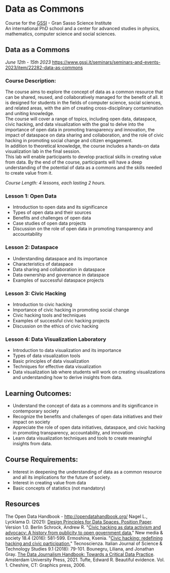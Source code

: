 # Data as Commons
Course for the [GSSI](https://www.gssi.it/) - Gran Sasso Science Institute<br/>
An international PhD school and a center for advanced studies in physics, mathematics, computer science and social sciences.


## Data as a Commons
*June 12th - 15th 2023*
https://www.gssi.it/seminars/seminars-and-events-2023/item/22282-data-as-commons

### Course Description:
The course aims to explore the concept of data as a common resource that can be shared, reused, and collaboratively managed for the benefit of all. It is designed for students in the fields of computer science, social sciences, and related areas, with the aim of creating cross-disciplinary contamination and uniting knowledge.<br/>
The course will cover a range of topics, including open data, dataspace, civic hacking, and data visualization with the goal to delve into the importance of open data in promoting transparency and innovation, the impact of dataspace on data sharing and collaboration, and the role of civic hacking in promoting social change and citizen engagement.<br/>
In addition to theoretical knowledge, the course includes a hands-on data visualization lab in the final session.<br/>
This lab will enable participants to develop practical skills in creating value from data. By the end of the course, participants will have a deep understanding of the potential of data as a commons and the skills needed to create value from it.<br/>

*Course Length: 4 lessons, each lasting 2 hours.*

### Lesson 1: Open Data
- Introduction to open data and its significance
- Types of open data and their sources
- Benefits and challenges of open data
- Case studies of open data projects
- Discussion on the role of open data in promoting transparency and accountability

### Lesson 2: Dataspace
- Understanding dataspace and its importance
- Characteristics of dataspace
- Data sharing and collaboration in dataspace
- Data ownership and governance in dataspace
- Examples of successful dataspace projects

### Lesson 3: Civic Hacking
- Introduction to civic hacking
- Importance of civic hacking in promoting social change
- Civic hacking tools and techniques
- Examples of successful civic hacking projects
- Discussion on the ethics of civic hacking

### Lesson 4: Data Visualization Laboratory
- Introduction to data visualization and its importance
- Types of data visualization tools
- Basic principles of data visualization
- Techniques for effective data visualization
- Data visualization lab where students will work on creating visualizations and understanding how to derive insights from data.

## Learning Outcomes:
- Understand the concept of data as a commons and its significance in contemporary society
- Recognize the benefits and challenges of open data initiatives and their impact on society
- Appreciate the role of open data initiatives, dataspace, and civic hacking in promoting transparency, accountability, and innovation
- Learn data visualization techniques and tools to create meaningful insights from data.

 ## Course Requirements:
 - Interest in deepening the understanding of data as a common resource and all its implications for the future of society.
 - Interest in creating value from data
 - Basic concepts of statistics (not mandatory)
 
## Resources
The Open Data Handbook - http://opendatahandbook.org/
Nagel L., Lycklama D. (2021): [Design Principles for Data Spaces. Position Paper](https://design-principles-for-data-spaces.org/). Version 1.0. Berlin
Schrock, Andrew R. "[Civic hacking as data activism and advocacy: A history from publicity to open government data.](https://journals.sagepub.com/doi/abs/10.1177/1461444816629469?journalCode=nmsa)" New media & society 18.4 (2016): 581-599.
Ermoshina, Ksenia. "[Civic hacking: redefining hacking and civic participation.](http://www.tecnoscienza.net/index.php/tsj/article/view/346)" Tecnoscienza. Italian Journal of Science & Technology Studies 9.1 (2018): 79-101.
Bounegru, Liliana, and Jonathan Gray. [The Data Journalism Handbook: Towards a Critical Data Practice](https://www.jstor.org/stable/j.ctv1qr6smr). Amsterdam University Press, 2021.
Tufte, Edward R. Beautiful evidence. Vol. 1. Cheshire, CT: Graphics press, 2006.
